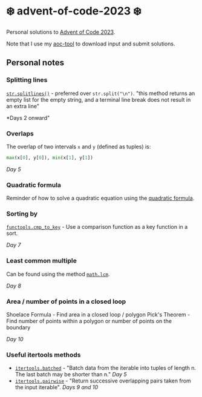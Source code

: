 # ❄️ advent-of-code-2023 ❄️

Personal solutions to [Advent of Code 2023](https://adventofcode.com/2023).

Note that I use my [aoc-tool](https://github.com/wesbarnett/aoc-tool) to download input and submit solutions.

## Personal notes

### Splitting lines

[`str.splitlines()`](https://docs.python.org/3/library/stdtypes.html#str.splitlines) - preferred over `str.split("\n")`. "this method returns an empty list for the empty string, and a terminal line break does not result in an extra line"

*Days 2 onward"

### Overlaps

The overlap of two intervals `x` and `y` (defined as tuples) is:

```python
max(x[0], y[0]), min(x[1], y[1])
```

*Day 5*

### Quadratic formula

Reminder of how to solve a quadratic equation using the [quadratic formula](https://en.wikipedia.org/wiki/Quadratic_formula).

### Sorting by 

[`functools.cmp_to_key`](https://docs.python.org/3/library/functools.html) - Use a comparison function as a key function in a sort.

*Day 7*

### Least common multiple

Can be found using the method [`math.lcm`](https://docs.python.org/3/library/math.html#math.lcm).

*Day 8*

### Area / number of points in a closed loop

Shoelace Formula - Find area in a closed loop / polygon
Pick's Theorem - Find number of points within a polygon or number of points on the boundary

*Day 10*

### Useful itertools methods

* [`itertools.batched`](https://docs.python.org/3/library/itertools.html#itertools.batched) - "Batch data from the iterable into tuples of length n. The last batch may be shorter than n." *Day 5*
* [`itertools.pairwise`](https://docs.python.org/3/library/itertools.html#itertools.pairwise) - "Return successive overlapping pairs taken from the input iterable". *Days 9 and 10*
